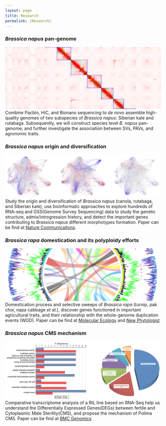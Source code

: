 ```yaml
---
layout: page
title: Research
permalink: /Research/
---
```


### _Brassica napus_ pan-genome
![](figures/hic.png)
Combine Pacbio, HiC, and Bionano sequencing to _de novo_ assemble high-quality genomes of two subspecies of _Brassica napus_: Siberian kale and rutabaga. Subsequently, we will construct species level _B. napus_ pan-genome, and further investigate the association between SVs, PAVs, and agronomic traits.   
      
     
### _Brassica napus_ origin and diversification
![](figures/network.jpg)
Study the origin and diversification of _Brassica napus_ (canola, rutabaga, and Siberian kale), use bioinformatic approaches to explore hundreds of RNA-seq and GSS(Genome Survey Sequencing) data to study the genetic structure, admix/introgression history, and detect the important genes contributing to _Brassica napus_ different morphotypes formation. Paper can be find at [Nature Communicaitons](https://www.nature.com/articles/s41467-019-10757-1).
    
    
### _Brassica rapa_ domestication and its polyploidy efforts
![](figures/rapa.png)
Domestication process and selective sweeps of _Brassica rapa_ (turnip, pak choi, napa cabbage _et al._), discover genes functioned in important agricultural traits, and their relationship with the whole-genome duplication events (WGD). Paper can be find at [Molecular Ecology](https://onlinelibrary.wiley.com/doi/full/10.1111/mec.14131) and [New Phytologist](https://nph.onlinelibrary.wiley.com/doi/full/10.1111/nph.17194)
   
    
### _Brassica napus_ CMS mechanism
![](figures/go.png)
Comparative transcriptome analysis of a RIL line based on RNA-Seq help us understand the Differentially Expressed Genes(DEGs) between fertile and Cytoplasmic Male Sterility(CMS), and propose the mechanism of Polima CMS. Paper can be find at [BMC Genomics](https://link.springer.com/article/10.1186/1471-2164-15-258)

